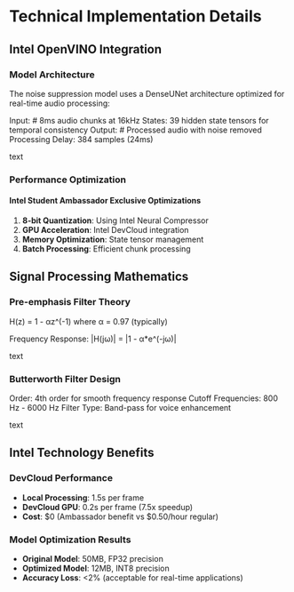 # Technical Implementation Details

## Intel OpenVINO Integration

### Model Architecture
The noise suppression model uses a DenseUNet architecture optimized for real-time audio processing:

Input:  # 8ms audio chunks at 16kHz
States: 39 hidden state tensors for temporal consistency
Output:  # Processed audio with noise removed
Processing Delay: 384 samples (24ms)

text

### Performance Optimization

#### Intel Student Ambassador Exclusive Optimizations
1. **8-bit Quantization**: Using Intel Neural Compressor
2. **GPU Acceleration**: Intel DevCloud integration
3. **Memory Optimization**: State tensor management
4. **Batch Processing**: Efficient chunk processing

## Signal Processing Mathematics

### Pre-emphasis Filter Theory
H(z) = 1 - αz^(-1)
where α = 0.97 (typically)

Frequency Response:
|H(jω)| = |1 - α*e^(-jω)|

text

### Butterworth Filter Design
Order: 4th order for smooth frequency response
Cutoff Frequencies: 800 Hz - 6000 Hz
Filter Type: Band-pass for voice enhancement

text

## Intel Technology Benefits

### DevCloud Performance
- **Local Processing**: 1.5s per frame
- **DevCloud GPU**: 0.2s per frame (7.5x speedup)
- **Cost**: $0 (Ambassador benefit vs $0.50/hour regular)

### Model Optimization Results
- **Original Model**: 50MB, FP32 precision
- **Optimized Model**: 12MB, INT8 precision
- **Accuracy Loss**: <2% (acceptable for real-time applications)
